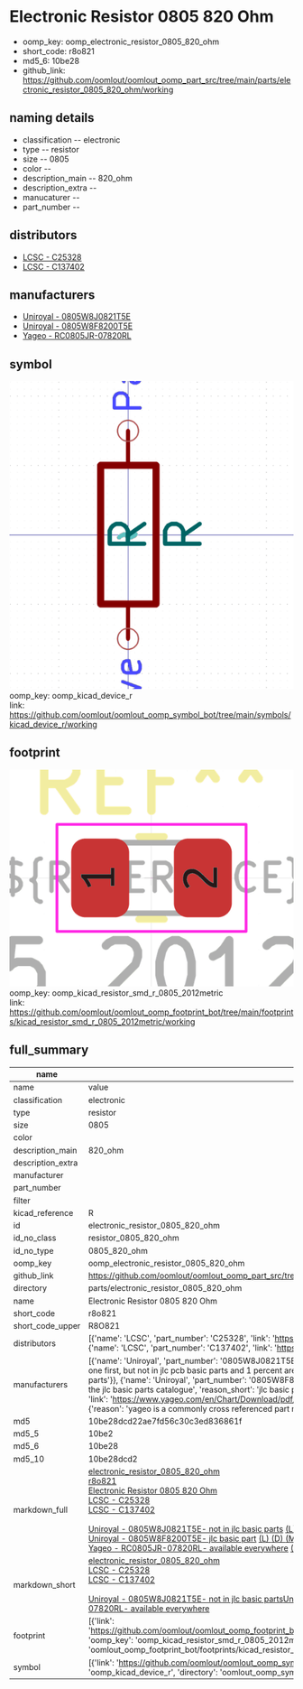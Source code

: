 # Electronic Resistor 0805 820 Ohm

  
* oomp_key: oomp_electronic_resistor_0805_820_ohm 
* short_code: r8o821
* md5_6: 10be28  
* github_link: https://github.com/oomlout/oomlout_oomp_part_src/tree/main/parts/electronic_resistor_0805_820_ohm/working  
## naming details
* classification -- electronic
* type -- resistor
* size -- 0805
* color -- 
* description_main -- 820_ohm
* description_extra -- 
* manucaturer -- 
* part_number -- 

## distributors
* [LCSC - C25328](https://lcsc.com/product-detail/C25328.html)  
* [LCSC - C137402](https://lcsc.com/product-detail/C137402.html)  

## manufacturers
* [Uniroyal - 0805W8J0821T5E]()  
* [Uniroyal - 0805W8F8200T5E]()  
* [Yageo - RC0805JR-07820RL](https://www.yageo.com/en/Chart/Download/pdf/RC0805JR-07820RL)  

## symbol

![](symbol/0/working/working_600.png)  
oomp_key: oomp_kicad_device_r  
link: https://github.com/oomlout/oomlout_oomp_symbol_bot/tree/main/symbols/kicad_device_r/working  

## footprint

![](footprint/0/working/working_600.png)  
oomp_key: oomp_kicad_resistor_smd_r_0805_2012metric  
link: https://github.com/oomlout/oomlout_oomp_footprint_bot/tree/main/footprints/kicad_resistor_smd_r_0805_2012metric/working  

## full_summary
| name | value | 
| --- | --- | 
| name | value | 
| classification | electronic | 
| type | resistor | 
| size | 0805 | 
| color |  | 
| description_main | 820_ohm | 
| description_extra |  | 
| manufacturer |  | 
| part_number |  | 
| filter |  | 
| kicad_reference | R | 
| id | electronic_resistor_0805_820_ohm | 
| id_no_class | resistor_0805_820_ohm | 
| id_no_type | 0805_820_ohm | 
| oomp_key | oomp_electronic_resistor_0805_820_ohm | 
| github_link | https://github.com/oomlout/oomlout_oomp_part_src/tree/main/parts/electronic_resistor_0805_820_ohm/working | 
| directory | parts/electronic_resistor_0805_820_ohm | 
| name | Electronic Resistor 0805 820 Ohm | 
| short_code | r8o821 | 
| short_code_upper | R8O821 | 
| distributors | [{'name': 'LCSC', 'part_number': 'C25328', 'link': 'https://lcsc.com/product-detail/C25328.html', 'id': 'distributor_lcsc'}, {'name': 'LCSC', 'part_number': 'C137402', 'link': 'https://lcsc.com/product-detail/C137402.html', 'id': 'distributor_lcsc'}] | 
| manufacturers | [{'name': 'Uniroyal', 'part_number': '0805W8J0821T5E', 'link': '', 'id': 'manufacturer_uniroyal', 'note': {'reason': 'did this one first, but not in jlc pcb basic parts and 1 percent are and they are the same price', 'reason_short': 'not in jlc basic parts'}}, {'name': 'Uniroyal', 'part_number': '0805W8F8200T5E', 'link': '', 'id': 'manufacturer_uniroyal', 'note': {'reason': 'in the jlc basic parts catalogue', 'reason_short': 'jlc basic part'}}, {'name': 'Yageo', 'part_number': 'RC0805JR-07820RL', 'link': 'https://www.yageo.com/en/Chart/Download/pdf/RC0805JR-07820RL', 'id': 'manufacturer_yageo', 'note': {'reason': 'yageo is a commonly cross referenced part number', 'reason_short': 'available everywhere'}}] | 
| md5 | 10be28dcd22ae7fd56c30c3ed836861f | 
| md5_5 | 10be2 | 
| md5_6 | 10be28 | 
| md5_10 | 10be28dcd2 | 
| markdown_full | [electronic_resistor_0805_820_ohm](https://github.com/oomlout/oomlout_oomp_part_src/tree/main/parts/electronic_resistor_0805_820_ohm/working)<br>[r8o821](https://github.com/oomlout/oomlout_oomp_part_src/tree/main/parts/electronic_resistor_0805_820_ohm/working)<br>[Electronic Resistor 0805 820 Ohm](https://github.com/oomlout/oomlout_oomp_part_src/tree/main/parts/electronic_resistor_0805_820_ohm/working)<br>[LCSC - C25328<br>](https://lcsc.com/product-detail/C25328.html)[LCSC - C137402<br>](https://lcsc.com/product-detail/C137402.html)<br>[Uniroyal - 0805W8J0821T5E- not in jlc basic parts]() [(L)  ](https://www.lcsc.com/search?q=0805W8J0821T5E)[(D)  ](https://www.digikey.com/en/products?keywords=0805W8J0821T5E)[(M)  ](https://www.mouser.com/Search/Refine?Keyword=0805W8J0821T5E)[(N)  ](https://www.newark.com/search?st=0805W8J0821T5E)[(SZ)  ](https://so.szlcsc.com/global.html?k=0805W8J0821T5E)<br>[Uniroyal - 0805W8F8200T5E- jlc basic part]() [(L)  ](https://www.lcsc.com/search?q=0805W8F8200T5E)[(D)  ](https://www.digikey.com/en/products?keywords=0805W8F8200T5E)[(M)  ](https://www.mouser.com/Search/Refine?Keyword=0805W8F8200T5E)[(N)  ](https://www.newark.com/search?st=0805W8F8200T5E)[(SZ)  ](https://so.szlcsc.com/global.html?k=0805W8F8200T5E)<br>[Yageo - RC0805JR-07820RL- available everywhere](https://www.yageo.com/en/Chart/Download/pdf/RC0805JR-07820RL) [(L)  ](https://www.lcsc.com/search?q=RC0805JR-07820RL)[(D)  ](https://www.digikey.com/en/products?keywords=RC0805JR-07820RL)[(M)  ](https://www.mouser.com/Search/Refine?Keyword=RC0805JR-07820RL)[(N)  ](https://www.newark.com/search?st=RC0805JR-07820RL)[(SZ)  ](https://so.szlcsc.com/global.html?k=RC0805JR-07820RL)<br> | 
| markdown_short | [electronic_resistor_0805_820_ohm](https://github.com/oomlout/oomlout_oomp_part_src/tree/main/parts/electronic_resistor_0805_820_ohm/working)<br>[LCSC - C25328<br>](https://lcsc.com/product-detail/C25328.html)[LCSC - C137402<br>](https://lcsc.com/product-detail/C137402.html)<br>[Uniroyal - 0805W8J0821T5E- not in jlc basic parts]()[Uniroyal - 0805W8F8200T5E- jlc basic part]()[Yageo - RC0805JR-07820RL- available everywhere](https://www.yageo.com/en/Chart/Download/pdf/RC0805JR-07820RL) | 
| footprint | [{'link': 'https://github.com/oomlout/oomlout_oomp_footprint_bot/tree/main/foootprntss/kicad_resistor_smd_r_0805_2012metric', 'oomp_key': 'oomp_kicad_resistor_smd_r_0805_2012metric', 'directory': 'oomlout_oomp_footprint_bot/footprints/kicad_resistor_smd_r_0805_2012metric//working/working.kicad_mod'}] | 
| symbol | [{'link': 'https://github.com/oomlout/oomlout_oomp_symbol_bot/tree/main/symbols/kicad_device_r', 'oomp_key': 'oomp_kicad_device_r', 'directory': 'oomlout_oomp_symbol_bot/symbols/kicad_device_r//working/working.kicad_sym'}] | 
